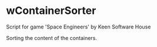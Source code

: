 # wContainerSorter
Script for game 'Space Engineers' by Keen Software House

Sorting the content of the containers.

